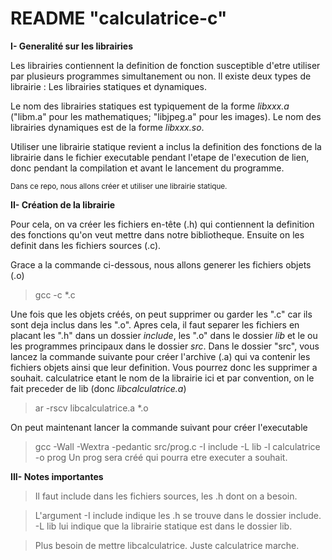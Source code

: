 # README "calculatrice-c"

**I- Generalité sur les librairies**

Les librairies contiennent la definition de fonction susceptible d'etre utiliser par plusieurs programmes simultanement ou non. Il existe deux types de librairie : Les librairies statiques et dynamiques.

Le nom des librairies statiques est typiquement de la forme *libxxx.a* ("libm.a" pour les mathematiques; "libjpeg.a" pour les images). Le nom des librairies dynamiques est de la forme *libxxx.so*.

Utiliser une librairie statique revient a inclus la definition des fonctions de la librairie dans le fichier executable pendant l'etape de l'execution de lien, donc pendant la compilation et avant le lancement du programme.

<sub>Dans ce repo, nous allons créer et utiliser une librairie statique.</sub>


**II- Création de la librairie**

Pour cela, on va créer les fichiers en-tête (.h) qui contiennent la definition des fonctions qu'on veut mettre dans notre bibliotheque. Ensuite on les definit dans les fichiers sources (.c).

Grace a la commande ci-dessous, nous allons generer les fichiers objets (.o)  
>gcc -c *.c

Une fois que les objets créés, on peut supprimer ou garder les ".c" car ils sont deja inclus dans les ".o". Apres cela, il faut separer les fichiers en placant les ".h" dans un dossier *include*, les ".o" dans le dossier *lib* et le ou les programmes principaux dans le dossier *src*.
Dans le dossier "src", vous lancez la commande suivante pour créer l'archive (.a) qui va contenir les fichiers objets ainsi que leur definition. Vous pourrez donc les supprimer a souhait. calculatrice etant le nom de la librairie ici et par convention, on le fait preceder de lib (donc *libcalculatrice.a*)
>ar -rscv libcalculatrice.a *.o

On peut maintenant lancer la commande suivant pour créer l'executable
>gcc -Wall -Wextra -pedantic src/prog.c -I include -L lib -l calculatrice -o prog
Un prog sera créé qui pourra etre executer a souhait.


**III- Notes importantes**

>Il faut include dans les fichiers sources, les .h dont on a besoin.

>L'argument -I include indique les .h se trouve dans le dossier include. -L lib lui indique que la librairie statique est dans le dossier lib.

>Plus besoin de mettre libcalculatrice. Juste calculatrice marche.
